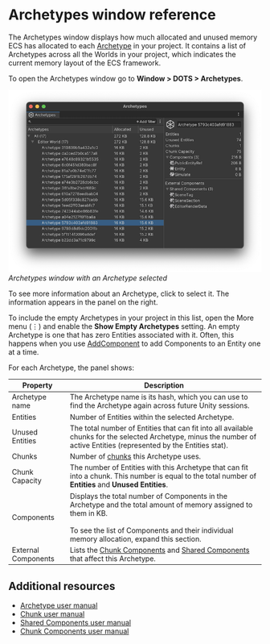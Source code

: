 # Archetypes window reference

The Archetypes window displays how much allocated and unused memory ECS has allocated to each [Archetype](ecs_core.md#archetypes) in your project. It contains a list of Archetypes across all the Worlds in your project, which indicates the current memory layout of the ECS framework.

To open the Archetypes window go to **Window &gt; DOTS &gt; Archetypes**.


![](images/editor-archetypes-window.png)<br/>_Archetypes window with an Archetype selected_

To see more information about an Archetype, click to select it. The information appears in the panel on the right. 

To include the empty Archetypes in your project in this list, open the More menu (⋮) and enable the **Show Empty Archetypes** setting. An empty Archetype is one that has zero Entities associated with it. Often, this happens when you use [AddComponent](xref:Unity.Entities.EntityManager.AddComponent) to add Components to an Entity one at a time.

For each Archetype, the panel shows: 

| **Property** | **Description** |
|---|---|
| Archetype name | The Archetype name is its hash, which you can use to find the Archetype again across future Unity sessions. |
| Entities | Number of Entities within the selected Archetype. |
| Unused Entities | The total number of Entities that can fit into all available chunks for the selected Archetype, minus the number of active Entities (represented by the Entities stat). |
| Chunks | Number of [chunks](ecs_core.md#memory-chunks) this Archetype uses. |
| Chunk Capacity | The number of Entities with this Archetype that can fit into a chunk. This number is equal to the total number of **Entities** and **Unused Entities**. |
| Components | Displays the total number of Components in the Archetype and the total amount of memory assigned to them in KB. <br/><br/>To see the list of Components and their individual memory allocation, expand this section. |
| External Components | Lists the [Chunk Components](ecs_chunk_component.md) and [Shared Components](shared_component_data.md) that affect this Archetype. |

## Additional resources

* [Archetype user manual](ecs_core.md#archetypes)
* [Chunk user manual](ecs_core.md#memory-chunks)
* [Shared Components user manual](shared_component_data.md)
* [Chunk Components user manual](ecs_chunk_component.md)
